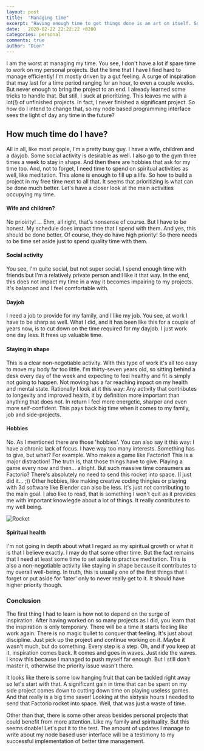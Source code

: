 ```yaml
---
layout: post
title:  "Managing time"
excerpt: "Having enough time to get things done is an art on itself. Some personal reflections on how I manage and prioritize my time."
date:   2020-02-22 22:22:22 +0200
categories: personal
comments: true
author: "Dion"
---
```


<div class="larger">
I am the worst at managing my time. You see, I don't have a lot if spare time to work on my personal projects. But the time that I have I find hard to manage efficiently! I'm mostly driven by a gut feeling. A surge of inspiration that may last for a time period ranging for an hour, to even a couple weeks. But never enough to bring the project to an end. I already learned some tricks to handle that. But still, I suck at prioritizing. This leaves me with a lot(!) of unfinished projects. In fact, I never finished a significant project. So how do I intend to change that, so my node based programming interface sees the light of day any time in the future?
</div>

## How much time do I have?
All in all, like most people, I'm a pretty busy guy. I have a wife, children and a dayjob. Some social activity is desirable as well. I also go to the gym three times a week to stay in shape. And then there are hobbies that ask for my time too. And, not to forget, I need time to spend on spiritual activities as well, like meditation. This alone is enough to fill up a life. So how to build a project in my free time next to all that. It seems that prioritizing is what can be done much better. Let's have a closer look at the main activities occupying my time.

#### Wife and children?
No prioirity! ... Ehm, all right, that's nonsense of course. But I have to be honest. My schedule does impact time that I spend with them. And yes, this should be done better. Of course, they do have high priority! So there needs to be time set aside just to spend quality time with them.

#### Social activity
You see, I'm quite social, but not super social. I spend enough time with friends but I'm a relatively private person and I like it that way. In the end, this does not impact my time in a way it becomes impairing to my projects. It's balanced and I feel comfortable with.

#### Dayjob
I need a job to provide for my family, and I like my job. You see, at work I have to be sharp as well. What I did, and it has been like this for a couple of years now, is to cut down on the time required for my dayjob. I just work one day less. It frees up valuable time.

#### Staying in shape
This is a clear non-negotiable activity. With this type of work it's all too easy to move my body far too little. I'm thirty-seven years old, so sitting behind a desk every day of the week and expecting to feel healthy and fit is simply not going to happen. Not moving has a far reaching impact on my health and mental state. Rationally I look at it this way: Any activity that contributes to longevity and improved health, it by definition more important than anything that does not. In return I feel more energetic, sharper and even more self-confident. This pays back big time when it comes to my family, job and side-projects.

#### Hobbies
No. As I mentioned there are those 'hobbies'. You can also say it this way: I have a chronic lack of focus. I have way too many interests. Something has to give, but what? For example. Who makes a game like Factorio!! This is a major distraction! The truth is, that those things have to give. Playing a game every now and then... allright. But such massive time consumers as Factorio? There's absolutely no need to send this rocket into space. (I just did it... ;)) Other hobbies, like making creative coding thingies or playing with 3d software like Blender can also be less. It's just not contributing to the main goal. I also like to read, that is something I won't quit as it provides me with important knowlegde about a lot of things. It really contributes to my well being.

![Rocket](https://res.cloudinary.com/lmn/image/upload/fl_lossy,q_80/f_auto/v1/gameskinnyc/f/a/c/factorio-rocket-33433.jpg "Rocket")

#### Spiritual health
I'm not going in depth about what I regard as my spiritual growth or what it is that I believe exactly. I may do that some other time. But the fact remains that I need at least some time to set aside to practice meditation. This is also a non-negotiable activity like staying in shape because it contributes to my overall well-being. In truth, this is usually one of the first things that I forget or put aside for 'later' only to never really get to it. It should have higher priority though.

### Conclusion
The first thing I had to learn is how not to depend on the surge of inspiration. After having worked on so many projects as I did, you learn that the inspiration is only temporary. There will be a time it starts feeling like work again. There is no magic bullet to conquer that feeling. It's just about discipline. Just pick up the project and continue working on it. Maybe it wasn't much, but do something. Every step is a step. Oh, and if you keep at it, inspiration comes back. It comes and goes in waves. Just ride the waves. I know this because I managed to push myself far enough. But I still don't master it, otherwise the priority issue wasn't there.

It looks like there is some low hanging fruit that can be tackled right away so let's start with that. A significant gain in time that can be spent on my side project comes down to cutting down time on playing useless games. And that really is a big time saver! Looking at the sixtysix hours I needed to send that Factorio rocket into space. Well, that was just a waste of time.

Other than that, there is some other areas besides personal projects that could benefit from more attention. Like my family and spirituality. But this seems doable! Let's put it to the test. The amount of updates I manage to write about my node based user interface will be a testimony to my successful implementation of better time management.
